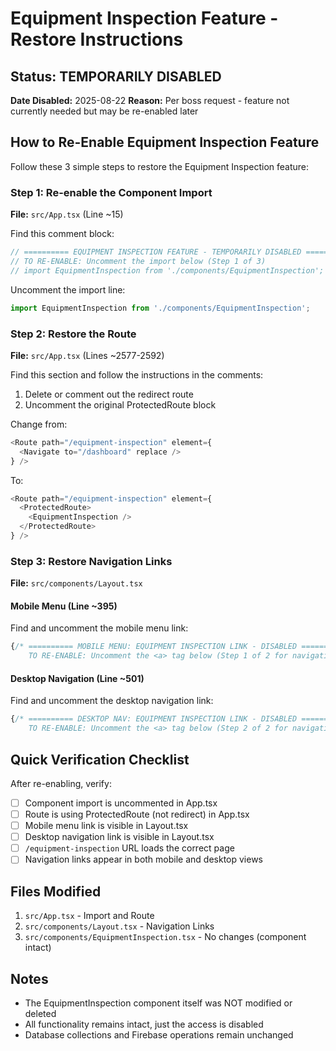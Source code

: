 # Equipment Inspection Feature - Restore Instructions

## Status: TEMPORARILY DISABLED
**Date Disabled:** 2025-08-22
**Reason:** Per boss request - feature not currently needed but may be re-enabled later

## How to Re-Enable Equipment Inspection Feature

Follow these 3 simple steps to restore the Equipment Inspection feature:

### Step 1: Re-enable the Component Import
**File:** `src/App.tsx` (Line ~15)

Find this comment block:
```javascript
// ========== EQUIPMENT INSPECTION FEATURE - TEMPORARILY DISABLED ==========
// TO RE-ENABLE: Uncomment the import below (Step 1 of 3)
// import EquipmentInspection from './components/EquipmentInspection';
```

Uncomment the import line:
```javascript
import EquipmentInspection from './components/EquipmentInspection';
```

### Step 2: Restore the Route
**File:** `src/App.tsx` (Lines ~2577-2592)

Find this section and follow the instructions in the comments:
1. Delete or comment out the redirect route
2. Uncomment the original ProtectedRoute block

Change from:
```javascript
<Route path="/equipment-inspection" element={
  <Navigate to="/dashboard" replace />
} />
```

To:
```javascript
<Route path="/equipment-inspection" element={
  <ProtectedRoute>
    <EquipmentInspection />
  </ProtectedRoute>
} />
```

### Step 3: Restore Navigation Links
**File:** `src/components/Layout.tsx`

#### Mobile Menu (Line ~395)
Find and uncomment the mobile menu link:
```javascript
{/* ========== MOBILE MENU: EQUIPMENT INSPECTION LINK - DISABLED ==========
    TO RE-ENABLE: Uncomment the <a> tag below (Step 1 of 2 for navigation)
```

#### Desktop Navigation (Line ~501)  
Find and uncomment the desktop navigation link:
```javascript
{/* ========== DESKTOP NAV: EQUIPMENT INSPECTION LINK - DISABLED ==========
    TO RE-ENABLE: Uncomment the <a> tag below (Step 2 of 2 for navigation)
```

## Quick Verification Checklist
After re-enabling, verify:
- [ ] Component import is uncommented in App.tsx
- [ ] Route is using ProtectedRoute (not redirect) in App.tsx
- [ ] Mobile menu link is visible in Layout.tsx
- [ ] Desktop navigation link is visible in Layout.tsx
- [ ] `/equipment-inspection` URL loads the correct page
- [ ] Navigation links appear in both mobile and desktop views

## Files Modified
1. `src/App.tsx` - Import and Route
2. `src/components/Layout.tsx` - Navigation Links
3. `src/components/EquipmentInspection.tsx` - No changes (component intact)

## Notes
- The EquipmentInspection component itself was NOT modified or deleted
- All functionality remains intact, just the access is disabled
- Database collections and Firebase operations remain unchanged